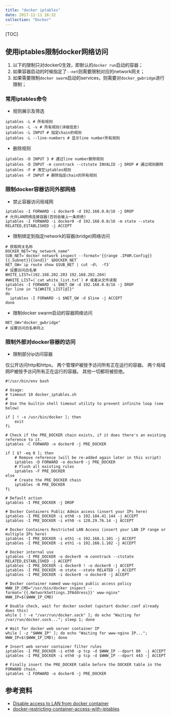 ```yaml
---
title: "docker iptables"
date: 2017-12-11 16:32
collection: "Docker"
---
```


[TOC]

## 使用iptables限制docker网络访问

1. 以下的限制只对docker0生效，即默认的`docker run`启动的容器；
2. 如果容器启动的时候指定了`--net`则需要限制对应的network网关；
3. 如果需要限制`docker swarm`启动的services，则需要对`docker_gwbridge`进行限制；

### 常用iptables命令

+ 规则展示及筛选

```
iptables -L # 所有规则
iptables -L -v # 所有规则(详细信息)
iptables -L INPUT # 指定chain的规则
iptables -L --line-numbers # 显示line number所有规则
```

+ 删除规则

```
iptables -D INPUT 3 # 通过line number删除规则
iptables -D INPUT -m conntrack --ctstate INVALID -j DROP # 通过规则删除
iptables -F # 清空iptables规则
iptables -F INPUT # 删除指定chain的所有规则
```

### 限制docker容器访问外部网络  

+ 禁止容器访问局域网

```
iptables -I FORWARD -i docker0 -d 192.168.0.0/16 -j DROP
# 允许LAN网络连接容器(否则会被上一条拒绝)
iptables -I FORWARD -i docker0 -d 192.168.0.0/16 -m state --state RELATED,ESTABLISHED -j ACCEPT
```

+ 限制绑定到指定network的容器(bridge)网络访问

```
# 获取网关名称
DOCKER_NET="my_network_name"
SUB_NET=`docker network inspect --format='{{range .IPAM.Config}}{{.Subnet}}{{end}}' $DOCKER_NET`
NET_GW=`ip route show $SUB_NET | cut -d\  -f3`
# 设置访问白名单
WHITE_LIST=(192.168.202.203 192.168.202.204)
#WHITE_LIST=(`cat white_list.txt`) # 或者从文件读取
iptables -I FORWARD -i $NET_GW -d 192.168.0.0/16 -j DROP
for line in "${WHITE_LIST[@]}"
do
  iptables -I FORWARD -i $NET_GW -d $line -j ACCEPT
done
```

+ 限制docker swarm启动的容器网络访问

```
NET_GW="docker_gwbridge"
# 设置访问白名单同上
```

### 限制外部对docker容器的访问

+ 限制部分ip访问容器

仅公开访问http和https。
两个管理IP被授予访问所有正在运行的容器。
两个局域网IP被授予访问所有正在运行的容器。
其他一切都将被拒绝。

```
#!/usr/bin/env bash

# Usage:
# timeout 10 docker_iptables.sh
#
# Use the builtin shell timeout utility to prevent infinite loop (see below)

if [ ! -x /usr/bin/docker ]; then
    exit
fi

# Check if the PRE_DOCKER chain exists, if it does there's an existing reference to it.
iptables -C FORWARD -o docker0 -j PRE_DOCKER

if [ $? -eq 0 ]; then
    # Remove reference (will be re-added again later in this script)
    iptables -D FORWARD -o docker0 -j PRE_DOCKER
    # Flush all existing rules
    iptables -F PRE_DOCKER
else
    # Create the PRE_DOCKER chain
    iptables -N PRE_DOCKER
fi

# Default action
iptables -I PRE_DOCKER -j DROP

# Docker Containers Public Admin access (insert your IPs here)
iptables -I PRE_DOCKER -i eth0 -s 192.184.41.144 -j ACCEPT
iptables -I PRE_DOCKER -i eth0 -s 120.29.76.14 -j ACCEPT

# Docker Containers Restricted LAN Access (insert your LAN IP range or multiple IPs here)
iptables -I PRE_DOCKER -i eth1 -s 192.168.1.101 -j ACCEPT
iptables -I PRE_DOCKER -i eth1 -s 192.168.1.102 -j ACCEPT

# Docker internal use
iptables -I PRE_DOCKER -o docker0 -m conntrack --ctstate RELATED,ESTABLISHED -j ACCEPT
iptables -I PRE_DOCKER -i docker0 ! -o docker0 -j ACCEPT
iptables -I PRE_DOCKER -m state --state RELATED -j ACCEPT
iptables -I PRE_DOCKER -i docker0 -o docker0 -j ACCEPT

# Docker container named www-nginx public access policy
WWW_IP_CMD="/usr/bin/docker inspect --format='{{.NetworkSettings.IPAddress}}' www-nginx"
WWW_IP=$($WWW_IP_CMD)

# Double check, wait for docker socket (upstart docker.conf already does this)
while [ ! -e "/var/run/docker.sock" ]; do echo "Waiting for /var/run/docker.sock..."; sleep 1; done

# Wait for docker web server container IP
while [ -z "$WWW_IP" ]; do echo "Waiting for www-nginx IP..."; WWW_IP=$($WWW_IP_CMD); done

# Insert web server container filter rules
iptables -I PRE_DOCKER -i eth0 -p tcp -d $WWW_IP --dport 80  -j ACCEPT
iptables -I PRE_DOCKER -i eth0 -p tcp -d $WWW_IP --dport 443 -j ACCEPT

# Finally insert the PRE_DOCKER table before the DOCKER table in the FORWARD chain.
iptables -I FORWARD -o docker0 -j PRE_DOCKER
```

## 参考资料

+ [Disable access to LAN from docker container](https://stackoverflow.com/questions/27207397/disable-access-to-lan-from-docker-container)
+ [docker-restricting-container-access-with-iptables](http://rudijs.github.io/2015-07/docker-restricting-container-access-with-iptables/)


